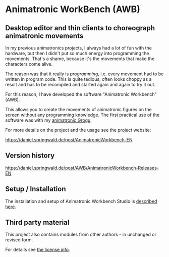 # Animatronic WorkBench (AWB)

## Desktop editor and thin clients to choreograph animatronic movements

In my previous animatronics projects, I always had a lot of fun with the hardware, but then I didn't put so much energy into programming the movements. 
That's a shame, because it's the movements that make the characters come alive.

The reason was that it really is *programming*, i.e. every movement had to be written in program code. 
This is quite tedious, often looks choppy as a result and has to be recompiled and started again and again to try it out.

For this reason, I have developed the software "Animatronic Workbench" (AWB).

This allows you to create the movements of animatronic figures on the screen without any programming knowledge. 
The first practical use of the software was with my [animatronic Grogu](https://daniel.springwald.de/post/Animatronic-Grogu-EN).

For more details on the project and the usage see the project website:

https://daniel.springwald.de/post/AnimatronicWorkbench-EN

## Version history

https://daniel.springwald.de/post/AWB/AnimatronicWorkbench-Releases-EN

## Setup / Installation

The installation and setup of Animatronic Workbench Studio is [described here](https://daniel.springwald.de/post/AnimatronicWorkbench-Setup-EN).

## Third party material

This project also contains modules from other authors - in unchanged or revised form.

For details see [the license info](LICENSE.md).
